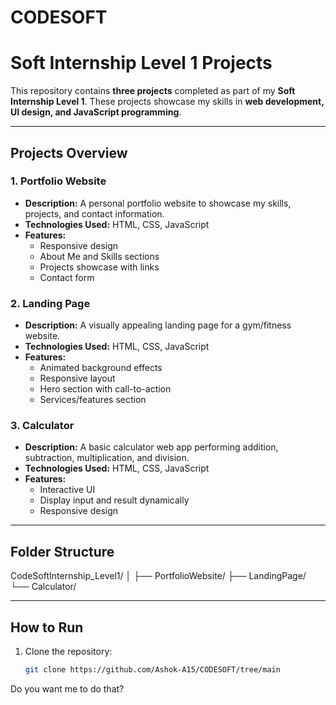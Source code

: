 # CODESOFT

# Soft Internship Level 1 Projects

This repository contains **three projects** completed as part of my **Soft Internship Level 1**. These projects showcase my skills in **web development, UI design, and JavaScript programming**.

---

## Projects Overview

### 1. Portfolio Website
- **Description:** A personal portfolio website to showcase my skills, projects, and contact information.
- **Technologies Used:** HTML, CSS, JavaScript
- **Features:**
  - Responsive design
  - About Me and Skills sections
  - Projects showcase with links
  - Contact form

### 2. Landing Page
- **Description:** A visually appealing landing page for a gym/fitness website.
- **Technologies Used:** HTML, CSS, JavaScript
- **Features:**
  - Animated background effects
  - Responsive layout
  - Hero section with call-to-action
  - Services/features section

### 3. Calculator
- **Description:** A basic calculator web app performing addition, subtraction, multiplication, and division.
- **Technologies Used:** HTML, CSS, JavaScript
- **Features:**
  - Interactive UI
  - Display input and result dynamically
  - Responsive design

---

## Folder Structure
CodeSoftInternship_Level1/
│
├── PortfolioWebsite/
├── LandingPage/
└── Calculator/


---

## How to Run

1. Clone the repository:
   ```bash
   git clone https://github.com/Ashok-A15/CODESOFT/tree/main


Do you want me to do that?
